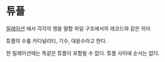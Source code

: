 # 튜플

[릴레이션](Relation) 에서 각각의 행을 말함
파일 구조에서의 레코드와 같은 의미

튜플의 수를 카디널리티, 기수, 대응수라고 한다.

한 릴레이션에는 똑같은 튜플이 포함될 수 없다. 
튜플 사이에 순서는 없다.
